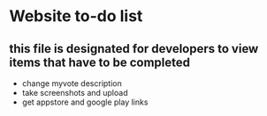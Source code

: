 # Website to-do list

## this file is designated for developers to view items that have to be completed

- change myvote description
- take screenshots and upload
- get appstore and google play links
